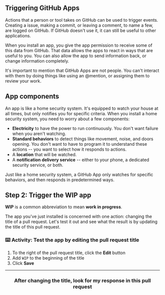 ## Triggering GitHub Apps

Actions that a person or tool takes on GitHub can be used to trigger events. Creating a issue, making a commit, or leaving a comment, to name a few, are logged on GitHub. If GitHub doesn't use it, it can still be useful to other applications.

When you install an app, you give the app permission to receive some of this data from GitHub. That data allows the apps to react in ways that are useful to you. You can also allow the app to send information back, or change information completely.

It's important to mention that GitHub Apps are not people. You can't interact with them by doing things like using an @mention, or assigning them to review your work.

## App components

An app is like a home security system. It's equipped to watch your house at all times, but only notifies you for specific criteria.	When you install a home security system, you need to worry about a few components:

- **Electricity** to have the power to run continuously. You don't want failure when you aren't watching.
- **Standard behaviors** to detect things like movement, noise, and doors opening. You don't want to have to program it to understand these actions -- you want to select how it responds to actions.
- A **location** that will be watched.
- A **notification delivery service** -- either to your phone, a dedicated security service, or both.

Just like a home security system, a GitHub App only watches for specific behaviors, and then responds in predetermined ways.

## Step 2: Trigger the WIP app

**WIP** is a common abbreviation to mean **work in progress**.

The app you've just installed is concerned with one action: changing the title of a pull request. Let's test it out and see what the result is by updating the title of this pull request.

### :keyboard: Activity: Test the app by editing the pull request title

1. To the right of the pull request title, click the **Edit** button
1. Add `WIP` to the beginning of the title
1. Click **Save**

<hr>
<h3 align="center">After changing the title, look for my response in this pull request</h3>
